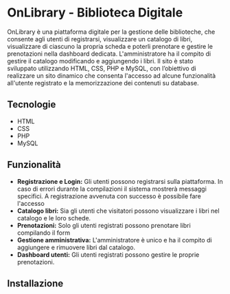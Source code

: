 # OnLibrary - Biblioteca Digitale

OnLibrary è una piattaforma digitale per la gestione delle biblioteche, che consente agli utenti di registrarsi, visualizzare un catalogo di libri, visualizzare di ciascuno la propria scheda e poterli prenotare e gestire le prenotazioni nella dashboard dedicata.
L'amministratore ha il compito di gestire il catalogo modificando e aggiungendo i libri.
Il sito è stato sviluppato utilizzando HTML, CSS, PHP e MySQL, con l’obiettivo di realizzare un sito dinamico che consenta l'accesso ad alcune funzionalità all'utente registrato e la memorizzazione dei contenuti su database.

## Tecnologie
- HTML
- CSS
- PHP
- MySQL

## Funzionalità
- **Registrazione e Login:** Gli utenti possono registrarsi sulla piattaforma. In caso di errori durante la compilazioni il sistema mostrerà messaggi specifici. A registrazione avvenuta con successo è possibile fare l'accesso
- **Catalogo libri:** Sia gli utenti che visitatori possono visualizzare i libri nel catalogo e le loro schede.
- **Prenotazioni:** Solo gli utenti registrati possono prenotare libri compilando il form
- **Gestione amministrativa:** L'amministratore è unico e ha il compito di aggiungere e rimuovere libri dal catalogo.
- **Dashboard utenti:** Gli utenti registrati possono gestire le proprie prenotazioni.

## Installazione
